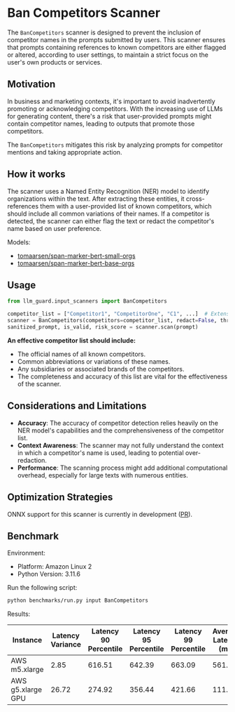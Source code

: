 # Ban Competitors Scanner

The `BanCompetitors` scanner is designed to prevent the inclusion of competitor names in the prompts submitted by users.
This scanner ensures that prompts containing references to known competitors are either flagged or altered, according to
user settings, to maintain a strict focus on the user's own products or services.

## Motivation

In business and marketing contexts, it's important to avoid inadvertently promoting or acknowledging competitors.
With the increasing use of LLMs for generating content, there's a risk that user-provided prompts might contain
competitor names, leading to outputs that promote those competitors.

The `BanCompetitors` mitigates this risk by analyzing prompts for competitor mentions and taking appropriate action.

## How it works

The scanner uses a Named Entity Recognition (NER) model to identify organizations within the text.
After extracting these entities, it cross-references them with a user-provided list of known competitors, which should
include all common variations of their names.
If a competitor is detected, the scanner can either flag the text or redact the competitor's name based on user
preference.

Models:

- [tomaarsen/span-marker-bert-small-orgs](https://huggingface.co/tomaarsen/span-marker-bert-small-orgs)
- [tomaarsen/span-marker-bert-base-orgs](https://huggingface.co/tomaarsen/span-marker-bert-base-orgs)

## Usage

```python
from llm_guard.input_scanners import BanCompetitors

competitor_list = ["Competitor1", "CompetitorOne", "C1", ...]  # Extensive list of competitors
scanner = BanCompetitors(competitors=competitor_list, redact=False, threshold=0.5)
sanitized_prompt, is_valid, risk_score = scanner.scan(prompt)
```

**An effective competitor list should include:**

- The official names of all known competitors.
- Common abbreviations or variations of these names.
- Any subsidiaries or associated brands of the competitors.
- The completeness and accuracy of this list are vital for the effectiveness of the scanner.

## Considerations and Limitations

- **Accuracy**: The accuracy of competitor detection relies heavily on the NER model's capabilities and the
  comprehensiveness of the competitor list.
- **Context Awareness**: The scanner may not fully understand the context in which a competitor's name is used, leading
  to potential over-redaction.
- **Performance**: The scanning process might add additional computational overhead, especially for large texts with
  numerous entities.

## Optimization Strategies

ONNX support for this scanner is currently in development ([PR](https://github.com/tomaarsen/SpanMarkerNER/pull/43)).

## Benchmark

Environment:

- Platform: Amazon Linux 2
- Python Version: 3.11.6

Run the following script:

```sh
python benchmarks/run.py input BanCompetitors
```

Results:

| Instance          | Latency Variance | Latency 90 Percentile | Latency 95 Percentile | Latency 99 Percentile | Average Latency (ms) | QPS    |
|-------------------|------------------|-----------------------|-----------------------|-----------------------|----------------------|--------|
| AWS m5.xlarge     | 2.85             | 616.51                | 642.39                | 663.09                | 561.55               | 149.59 |
| AWS g5.xlarge GPU | 26.72            | 274.92                | 356.44                | 421.66                | 111.01               | 756.69 |
